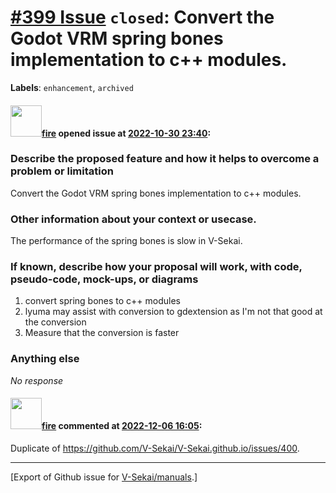 # [\#399 Issue](https://github.com/V-Sekai/manuals/issues/399) `closed`: Convert the Godot VRM spring bones implementation to c++ modules.
**Labels**: `enhancement`, `archived`


#### <img src="https://avatars.githubusercontent.com/u/32321?u=c2e06a3d2b49a467aa907e54aa259516440267cc&v=4" width="50">[fire](https://github.com/fire) opened issue at [2022-10-30 23:40](https://github.com/V-Sekai/manuals/issues/399):

### Describe the proposed feature and how it helps to overcome a problem or limitation

Convert the Godot VRM spring bones implementation to c++ modules.

### Other information about your context or usecase.

The performance of the spring bones is slow in V-Sekai.

### If known, describe how your proposal will work, with code, pseudo-code, mock-ups, or diagrams

1. convert spring bones to c++ modules
2. lyuma may assist with conversion to gdextension as I'm not that good at the conversion
3. Measure that the conversion is faster

### Anything else

_No response_

#### <img src="https://avatars.githubusercontent.com/u/32321?u=c2e06a3d2b49a467aa907e54aa259516440267cc&v=4" width="50">[fire](https://github.com/fire) commented at [2022-12-06 16:05](https://github.com/V-Sekai/manuals/issues/399#issuecomment-1339604890):

Duplicate of https://github.com/V-Sekai/V-Sekai.github.io/issues/400.


-------------------------------------------------------------------------------



[Export of Github issue for [V-Sekai/manuals](https://github.com/V-Sekai/manuals).]
